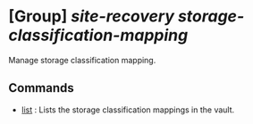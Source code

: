 # [Group] _site-recovery storage-classification-mapping_

Manage storage classification mapping.

## Commands

- [list](/Commands/site-recovery/storage-classification-mapping/_list.md)
: Lists the storage classification mappings in the vault.
